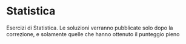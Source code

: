 # Statistica
Esercizi di Statistica. Le soluzioni verranno pubblicate solo dopo la correzione, e solamente quelle che hanno ottenuto il punteggio pieno

